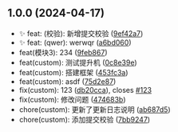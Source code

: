 ## 1.0.0 (2024-04-17)

- :sparkles: feat: (校验): 新增提交校验 ([9ef42a7](https://github.com/bingmada/my-vant/commit/9ef42a7))
- :sparkles: feat: (qwer): werwqr ([a6bd060](https://github.com/bingmada/my-vant/commit/a6bd060))
- feat(模块3): 234 ([9feb867](https://github.com/bingmada/my-vant/commit/9feb867))
- feat(custom): 测试提升机 ([0c8e39e](https://github.com/bingmada/my-vant/commit/0c8e39e))
- feat(custom): 搭建框架 ([453fc3a](https://github.com/bingmada/my-vant/commit/453fc3a))
- feat(custom): asdf ([75d2e87](https://github.com/bingmada/my-vant/commit/75d2e87))
- fix(custom): 123 ([db20cca](https://github.com/bingmada/my-vant/commit/db20cca)), closes [#123](https://github.com/bingmada/my-vant/issues/123)
- fix(custom): 修改问题 ([474683b](https://github.com/bingmada/my-vant/commit/474683b))
- chore(custom): 更新了更新日志说明 ([ab687d5](https://github.com/bingmada/my-vant/commit/ab687d5))
- chore(custom): 添加提交校验 ([7bb9247](https://github.com/bingmada/my-vant/commit/7bb9247))
